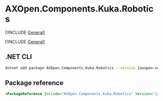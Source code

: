 # AXOpen.Components.Kuka.Robotics

[!INCLUDE [General](../../docs/README.md)]

[!INCLUDE [General](../../../../docfx/articles/notes/NUGET_PACAKGE_GENERAL.md)]


## .NET CLI

~~~bash
dotnet add package AXOpen.Components.Kuka.Robotics --version {axopen-version}
~~~

## Package reference

~~~xml
<PackageReference Include="AXOpen.Components.Kuka.Robotics" Version="{axopen-version}" />
~~~

<!-- TODO: Additional information about partial extensions -->
